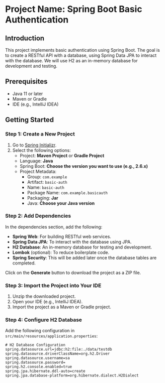# Project Name: Spring Boot Basic Authentication

## Introduction

This project implements basic authentication using Spring Boot. The goal is to create a RESTful API with a database, using Spring Data JPA to interact with the database. We will use H2 as an in-memory database for development and testing.

## Prerequisites

- Java 11 or later
- Maven or Gradle
- IDE (e.g., IntelliJ IDEA)

## Getting Started

### Step 1: Create a New Project

1. Go to [Spring Initializr](https://start.spring.io/).
2. Select the following options:
    - Project: **Maven Project** or **Gradle Project**
    - Language: **Java**
    - Spring Boot: **Choose the version you want to use (e.g., 2.6.x)**
    - Project Metadata:
        - Group: `com.example`
        - Artifact: `basic-auth`
        - Name: `basic-auth`
        - Package Name: `com.example.basicauth`
        - Packaging: **Jar**
        - Java: **Choose your Java version**

### Step 2: Add Dependencies

In the dependencies section, add the following:

- **Spring Web**: For building RESTful web services.
- **Spring Data JPA**: To interact with the database using JPA.
- **H2 Database**: An in-memory database for testing and development.
- **Lombok** (optional): To reduce boilerplate code.
- **Spring Security**: This will be added later once the database tables are completed.

Click on the **Generate** button to download the project as a ZIP file.

### Step 3: Import the Project into Your IDE

1. Unzip the downloaded project.
2. Open your IDE (e.g., IntelliJ IDEA).
3. Import the project as a Maven or Gradle project.

### Step 4: Configure H2 Database

Add the following configuration in `src/main/resources/application.properties`:

```properties
# H2 Database Configuration
spring.datasource.url=jdbc:h2:file:./data/testdb
spring.datasource.driverClassName=org.h2.Driver
spring.datasource.username=sa
spring.datasource.password=
spring.h2.console.enabled=true
spring.jpa.hibernate.ddl-auto=create
spring.jpa.database-platform=org.hibernate.dialect.H2Dialect
